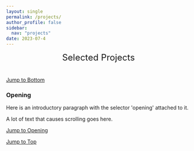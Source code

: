 ```yaml
---
layout: single
permalink: /projects/
author_profile: false
sidebar:
  nav: "projects"
date: 2023-07-4
---
```


<div style="margin-bottom:1cm" align="center"><font size="5">Selected Projects</font></div>

[Jump to Bottom](#bottom)

<div id="opening">
  <h3>Opening</h3>
  <p>Here is an introductory paragraph with the selector 'opening' attached to it.</p>
</div>

<p>A lot of text that causes scrolling goes here.</p>

[Jump to Opening](#opening)

[Jump to Top](#top)